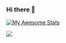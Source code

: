### Hi there 👋

[![My Awesome Stats](https://awesome-github-stats.azurewebsites.net/user-stats/NewbieCodes?cardType=level-alternate&theme=midnight-purple)](https://git.io/awesome-stats-card)

![](https://komarev.com/ghpvc/?username=NewbieCodes1)


<!--
**NewbieCodes1/NewbieCodes1** is a ✨ _special_ ✨ repository because its `README.md` (this file) appears on your GitHub profile.

Here are some ideas to get you started:

- 🔭 I’m currently working on ...
- 🌱 I’m currently learning ...
- 👯 I’m looking to collaborate on ...
- 🤔 I’m looking for help with ...
- 💬 Ask me about ...
- 📫 How to reach me: ...
- 😄 Pronouns: ...
- ⚡ Fun fact: ...
-->
